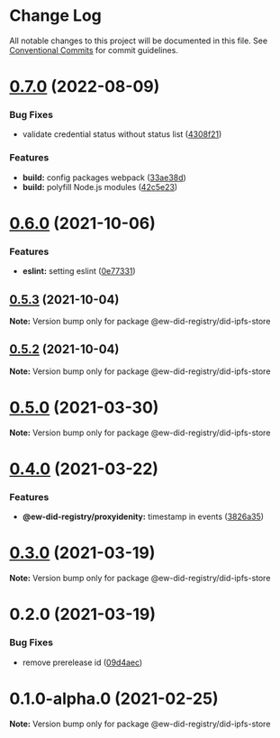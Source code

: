 # Change Log

All notable changes to this project will be documented in this file.
See [Conventional Commits](https://conventionalcommits.org) for commit guidelines.

# [0.7.0](https://github.com/energywebfoundation/ew-did-registry/compare/v0.6.2...v0.7.0) (2022-08-09)


### Bug Fixes

* validate credential status without status list ([4308f21](https://github.com/energywebfoundation/ew-did-registry/commit/4308f21a86ddd543365d9a24f7ffab8903ea0941))


### Features

* **build:** config packages webpack ([33ae38d](https://github.com/energywebfoundation/ew-did-registry/commit/33ae38d72027c262c0e80e96c9a7fefc7bb5bd90))
* **build:** polyfill Node.js modules ([42c5e23](https://github.com/energywebfoundation/ew-did-registry/commit/42c5e23d6c8356ec473d2730beeb1d7b8c3208ed))





# [0.6.0](https://github.com/energywebfoundation/ew-did-registry/compare/v0.5.1...v0.6.0) (2021-10-06)


### Features

* **eslint:** setting eslint ([0e77331](https://github.com/energywebfoundation/ew-did-registry/commit/0e773310ca665aac97d32adb5ac6bd453632bdde))





## [0.5.3](https://github.com/energywebfoundation/ew-did-registry/compare/v0.6.0...v0.5.3) (2021-10-04)

**Note:** Version bump only for package @ew-did-registry/did-ipfs-store





## [0.5.2](https://github.com/energywebfoundation/ew-did-registry/compare/v0.6.0...v0.5.2) (2021-10-04)

**Note:** Version bump only for package @ew-did-registry/did-ipfs-store





# [0.5.0](https://github.com/energywebfoundation/ew-did-registry/compare/v0.4.2...v0.5.0) (2021-03-30)

**Note:** Version bump only for package @ew-did-registry/did-ipfs-store





# [0.4.0](https://github.com/energywebfoundation/ew-did-registry/compare/v0.3.0...v0.4.0) (2021-03-22)


### Features

* **@ew-did-registry/proxyidenity:** timestamp in events ([3826a35](https://github.com/energywebfoundation/ew-did-registry/commit/3826a354193da67dc3260a0add7789cfdba02689))





# [0.3.0](https://github.com/energywebfoundation/ew-did-registry/compare/v0.2.0...v0.3.0) (2021-03-19)

**Note:** Version bump only for package @ew-did-registry/did-ipfs-store





# 0.2.0 (2021-03-19)


### Bug Fixes

* remove prerelease id ([09d4aec](https://github.com/energywebfoundation/ew-did-registry/commit/09d4aec87b2ad3e960d3907c641d6152c118e68b))





# 0.1.0-alpha.0 (2021-02-25)

**Note:** Version bump only for package @ew-did-registry/did-ipfs-store
